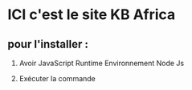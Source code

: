 # ICI c'est le site KB Africa

## pour l'installer :

1. Avoir JavaScript Runtime Environnement Node Js

2. Exécuter la commande 